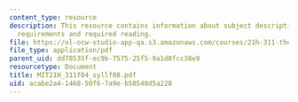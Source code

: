 ```yaml
---
content_type: resource
description: This resource contains information about subject description, subject
  requirements and required reading.
file: https://ol-ocw-studio-app-qa.s3.amazonaws.com/courses/21h-311-the-renaissance-1300-1600-fall-2004/acabe2a4146850f67a9eb50540d5a228_MIT21H_311f04_syllf08.pdf
file_type: application/pdf
parent_uid: dd78535f-ec9b-7575-25f5-9a1d0fcc38e9
resourcetype: Document
title: MIT21H_311f04_syllf08.pdf
uid: acabe2a4-1468-50f6-7a9e-b50540d5a228
---
```

